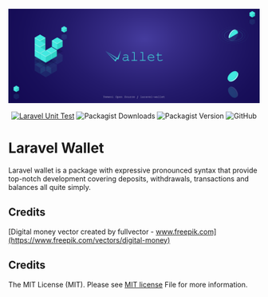 ![Laravel Wallet](./images/yos-laravel-wallet.svg)

<div style="text-align: center;">

[![Laravel Unit Test](https://github.com/Yemeni-Open-Source/laravel-wallet/actions/workflows/laravel-unit-test.yml/badge.svg)](https://github.com/Yemeni-Open-Source/laravel-wallet/actions/workflows/laravel-unit-test.yml)
![Packagist Downloads](https://img.shields.io/packagist/dt/Yemeni-Open-Source/laravel-wallet?color=blue&label=Downloads&logo=packagist&logoColor=white)
![Packagist Version](https://img.shields.io/packagist/v/Yemeni-Open-Source/laravel-wallet?color=green&label=Version&logo=laravel&logoColor=white)
![GitHub](https://img.shields.io/github/license/Yemeni-Open-Source/laravel-wallet?logo=Open%20Source%20Initiative&label=License&logoColor=white&color=blueviolet)

</div>

# Laravel Wallet

Laravel wallet is a package with expressive pronounced syntax that provide top-notch development covering deposits, withdrawals, transactions and balances all quite simply.

## Credits

[Digital money vector created by fullvector - www.freepik.com](https://www.freepik.com/vectors/digital-money)

## Credits

The MIT License (MIT). Please see [MIT license](LICENSE) File for more information.